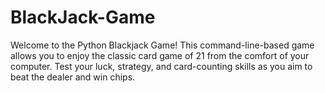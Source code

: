 # BlackJack-Game
Welcome to the Python Blackjack Game! This command-line-based game allows you to enjoy the classic card game of 21 from the comfort of your computer. Test your luck, strategy, and card-counting skills as you aim to beat the dealer and win chips.

